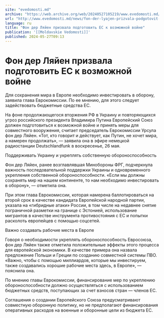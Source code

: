 ```yaml
---
site: "evedomosti.md"
archive: "https://web.archive.org/web/20240527105219/www.evedomosti.md/news/fon-der-lyajen-prizvala-podgotovit-es-k-vozmozhnoj-vojne"
url: "http://www.evedomosti.md/news/fon-der-lyajen-prizvala-podgotovit-es-k-vozmozhnoj-vojne"
language: ru
title: "Фон дер Ляйен призвала подготовить ЕС к возможной войне"
publication: '[[Moldavskie Vedomosti]]'
published: 2024-05-27T09:13
---
```


# Фон дер Ляйен призвала подготовить ЕС к возможной войне

Для сохранения мира в Европе необходимо инвестировать в оборону, заявила глава Еврокомиссии. По ее мнению, для этого следует задействовать бюджетные средства ЕС.

На фоне продолжающегося вторжения РФ в Украину и повторяющихся угроз российского президента Владимира Путина Европейский Союз должен подготовиться к возможной войне и принять меры для совместного вооружения, считает председатель Еврокомиссии Урсула фон дер Ляйен. «Тот, кто говорит и действует, как Путин, не хочет мира, а намерен продолжать», — заявила она в эфире немецкой радиостанции Deutschlandfunk в воскресенье, 26 мая.

Поддерживать Украину и укреплять собственную обороноспособность

Фон дер Ляйен, ранее возглавлявшая Минобороны ФРГ, подчеркнула важность последовательной поддержки Украины и одновременного укрепления собственной обороноспособности. «Если мы должны сохранять мир на нашем континенте, то нам необходимо инвестировать в оборону», — отметила она.

При этом глава Еврокомиссии, которая намерена баллотироваться на второй срок в качестве кандидата Европейской народной партии, указала на «гибридные атаки» России, в том числе на недавнее снятие пограничной разметки на границе с Эстонией, использование мигрантов в качестве инструмента противостояния с ЕС и попытки расколоть европейцев с помощью соцсетей.

Важно создавать рабочие места в Европе

Говоря о необходимости укреплять обороноспособность Евросоюза, фон дер Ляйен также отметила положительные эффекты этого процесса для европейской экономики. В качестве примера она назвала предложение Польши и Греции по созданию совместной системы ПВО. «Важно, чтобы с помощью миллиардов, которые мы инвестируем, также создавались хорошие рабочие места здесь, в Европе», — пояснила она.

По мнению главы Еврокомиссии, финансирование мер по укреплению обороноспособности должно осуществляться с использованием бюджетных средств, поступающих за счет взносов стран — членов ЕС.

Соглашения о создании Европейского Союза предусматривают совместную оборонную политику, но не предполагают финансирования оперативных расходов на военные и оборонные цели из бюджета ЕС.